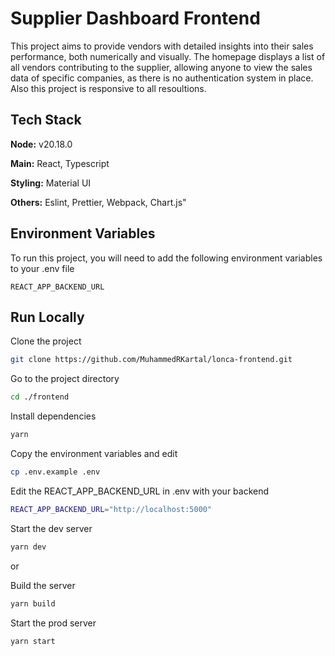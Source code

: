 # Supplier Dashboard Frontend

This project aims to provide vendors with detailed insights into their sales performance, both numerically and visually. The homepage displays a list of all vendors contributing to the supplier, allowing anyone to view the sales data of specific companies, as there is no authentication system in place. Also this project is responsive to all resoultions.

## Tech Stack

**Node:** v20.18.0

**Main:** React, Typescript

**Styling:** Material UI

**Others:** Eslint, Prettier, Webpack, Chart.js"

## Environment Variables

To run this project, you will need to add the following environment variables to your .env file

`REACT_APP_BACKEND_URL`

## Run Locally

Clone the project

```bash
git clone https://github.com/MuhammedRKartal/lonca-frontend.git
```

Go to the project directory

```bash
cd ./frontend
```

Install dependencies

```bash
yarn
```

Copy the environment variables and edit

```bash
cp .env.example .env
```

Edit the REACT_APP_BACKEND_URL in .env with your backend

```bash
REACT_APP_BACKEND_URL="http://localhost:5000"
```

Start the dev server

```bash
yarn dev
```

or

Build the server

```bash
yarn build
```

Start the prod server

```bash
yarn start
```
